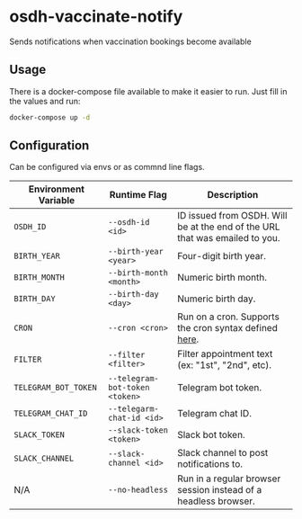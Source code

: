 # osdh-vaccinate-notify

Sends notifications when vaccination bookings become available

## Usage

There is a docker-compose file available to make it easier to run. Just fill in the values and run:

```sh
docker-compose up -d
```

## Configuration

Can be configured via envs or as commnd line flags.

| Environment Variable | Runtime Flag                   | Description                                                                                                  |
|----------------------|--------------------------------|--------------------------------------------------------------------------------------------------------------|
| `OSDH_ID`            | `--osdh-id <id>`               | ID issued from OSDH. Will be at the end of the URL that was emailed to you.                                  |
| `BIRTH_YEAR`         | `--birth-year <year>`          | Four-digit birth year.                                                                                       |
| `BIRTH_MONTH`        | `--birth-month <month>`        | Numeric birth month.                                                                                         |
| `BIRTH_DAY`          | `--birth-day <day>`            | Numeric birth day.                                                                                           |
| `CRON`               | `--cron <cron>`                | Run on a cron. Supports the cron syntax defined [here](https://www.npmjs.com/package/node-cron#cron-syntax). |
| `FILTER`             | `--filter <filter>`            | Filter appointment text (ex: "1st", "2nd", etc).                                                             |
| `TELEGRAM_BOT_TOKEN` | `--telegram-bot-token <token>` | Telegram bot token.                                                                                          |
| `TELEGRAM_CHAT_ID`   | `--telegarm-chat-id <id>`      | Telegram chat ID.                                                                                            |
| `SLACK_TOKEN`        | `--slack-token <token>`        | Slack bot token.                                                                                             |
| `SLACK_CHANNEL`      | `--slack-channel <id>`         | Slack channel to post notifications to.                                                                      |
| N/A                  | `--no-headless`                | Run in a regular browser session instead of a headless browser.                                              |
